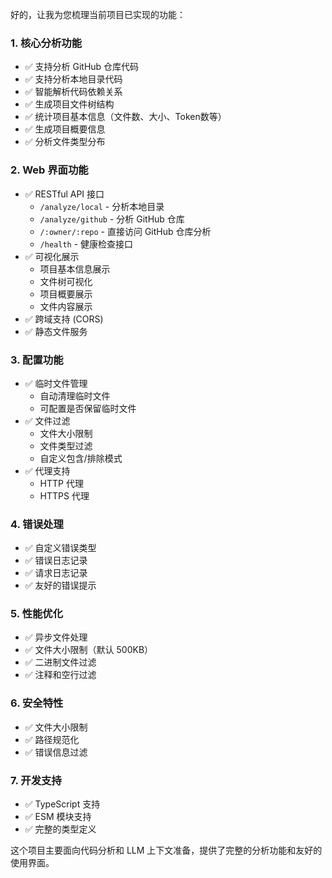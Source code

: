 好的，让我为您梳理当前项目已实现的功能：

### 1. 核心分析功能

- ✅ 支持分析 GitHub 仓库代码
- ✅ 支持分析本地目录代码
- ✅ 智能解析代码依赖关系
- ✅ 生成项目文件树结构
- ✅ 统计项目基本信息（文件数、大小、Token数等）
- ✅ 生成项目概要信息
- ✅ 分析文件类型分布

### 2. Web 界面功能

- ✅ RESTful API 接口
  - `/analyze/local` - 分析本地目录
  - `/analyze/github` - 分析 GitHub 仓库
  - `/:owner/:repo` - 直接访问 GitHub 仓库分析
  - `/health` - 健康检查接口
- ✅ 可视化展示
  - 项目基本信息展示
  - 文件树可视化
  - 项目概要展示
  - 文件内容展示
- ✅ 跨域支持 (CORS)
- ✅ 静态文件服务

### 3. 配置功能

- ✅ 临时文件管理
  - 自动清理临时文件
  - 可配置是否保留临时文件
- ✅ 文件过滤
  - 文件大小限制
  - 文件类型过滤
  - 自定义包含/排除模式
- ✅ 代理支持
  - HTTP 代理
  - HTTPS 代理

### 4. 错误处理

- ✅ 自定义错误类型
- ✅ 错误日志记录
- ✅ 请求日志记录
- ✅ 友好的错误提示

### 5. 性能优化

- ✅ 异步文件处理
- ✅ 文件大小限制（默认 500KB）
- ✅ 二进制文件过滤
- ✅ 注释和空行过滤

### 6. 安全特性

- ✅ 文件大小限制
- ✅ 路径规范化
- ✅ 错误信息过滤

### 7. 开发支持

- ✅ TypeScript 支持
- ✅ ESM 模块支持
- ✅ 完整的类型定义

这个项目主要面向代码分析和 LLM 上下文准备，提供了完整的分析功能和友好的使用界面。
